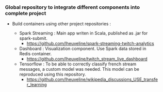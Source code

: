 ### Global repository to integrate different components into complete project

* Build containers using other project repositories :

	* Spark Streaming : Main app writen in Scala, published as .jar for spark-submit.
		* https://github.com/lheuveline/spark-streaming-twitch-analytics
	* Dashboard : Visualization component. Use Spark data stored in Redis container.
		* https://github.com/lheuveline/twitch_stream_live_dashboard
	* Tensorflow : To be able to correctly classify french stream messages, a custom model was needed. 
			This model can be reproduced using this repository.
		* https://github.com/lheuveline/wikipedia_discussions_USE_transfer_learning
